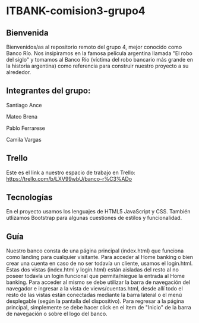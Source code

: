 # ITBANK-comision3-grupo4

## Bienvenida
Bienvenidos/as al repositorio remoto del grupo 4, mejor conocido como Banco Río. Nos insipiramos en la famosa película argentina llamada "El robo del siglo" y tomamos al Banco Río (víctima del robo bancario más grande en la historia argentina) como referencia para construir nuestro proyecto a su alrededor.

## Integrantes del grupo: 
Santiago Ance

Mateo Brena

Pablo Ferrarese

Camila Vargas

## Trello
Este es el link a nuestro espacio de trabajo en Trello: https://trello.com/b/LXV99wbU/banco-r%C3%ADo

## Tecnologías
En el proyecto usamos los lenguajes de HTML5 JavaScript y CSS. También utlizamos Bootstrap para algunas cuestiones de estilos y funcionalidad.

## Guía
Nuestro banco consta de una página principal (index.html) que funciona como landing para cualquier visitante. Para acceder al Home banking o bien crear una cuenta en caso de no ser todavía un cliente, usamos el login.html. Estas dos vistas (index.html y login.html) están aisladas del resto al no poseer todavía un login funcional que permita/niegue la entrada al Home banking. Para acceder al mismo se debe utilizar la barra de navegación del navegador e ingresar a la vista de views/cuentas.html, desde allí todo el resto de las vistas están conectadas mediante la barra lateral o el menú desplegable (según la pantalla del dispositivo). Para regresar a la página principal, simplemente se debe hacer click en el item de "Inicio" de la barra de navegación o sobre el logo del banco.